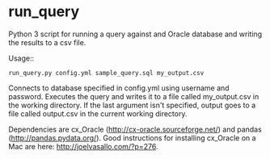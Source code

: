 # run_query
Python 3 script for running a query against and Oracle database and writing the results to a csv file.

Usage::

	run_query.py config.yml sample_query.sql my_output.csv

Connects to database specified in config.yml using username and password. Executes the query and writes it to a file called my_output.csv in the working directory. If the last argument isn't specified, output goes to a file called output.csv in the current working directory.

Dependencies are cx_Oracle (http://cx-oracle.sourceforge.net/) and pandas (http://pandas.pydata.org/). Good instructions for installing cx_Oracle on a Mac are here: http://joelvasallo.com/?p=276.
